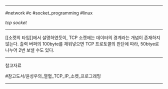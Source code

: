 
---

#network #c #socket_programming #linux

*tcp socket*

---

[[소켓의 타입]]에서 설명하였듯이, TCP 소켓에는 데이터의 경계라는 개념이 존재하지 않는다. 출력 버퍼의 100byte를 채워넣으면 TCP 프로토콜의 판단에 따라, 50btye로 나누어 2번 보낼 수도 있다.

---

참고자료

#참고도서/윤성우의_열혈_TCP_IP_소켓_프로그래밍

---